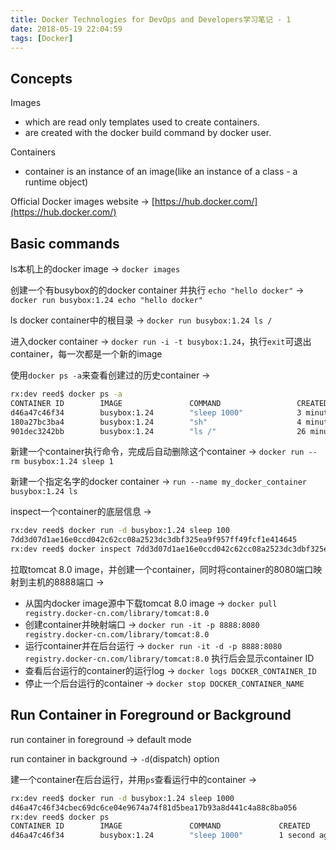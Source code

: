 ```yaml
---
title: Docker Technologies for DevOps and Developers学习笔记 - 1
date: 2018-05-19 22:04:59
tags: [Docker]
---
```


## Concepts

Images
  - which are read only templates used to create containers.
  - are created with the docker build command by docker user.

Containers
  - container is an instance of an image(like an instance of a class - a runtime object)

Official Docker images website -> [https://hub.docker.com/](https://hub.docker.com/)

## Basic commands

ls本机上的docker image -> `docker images`

创建一个有busybox的的docker container 并执行 `echo "hello docker"` -> `docker run busybox:1.24 echo "hello docker"`

ls docker container中的根目录 -> `docker run busybox:1.24 ls /`

进入docker container -> `docker run -i -t busybox:1.24`，执行`exit`可退出container，每一次都是一个新的image

使用`docker ps -a`来查看创建过的历史container ->

``` bash
rx:dev reed$ docker ps -a
CONTAINER ID        IMAGE               COMMAND                 CREATED             STATUS                         PORTS               NAMES
d46a47c46f34        busybox:1.24        "sleep 1000"            3 minutes ago       Up 3 minutes                                       wonderful_shockley
180a27bc3ba4        busybox:1.24        "sh"                    4 minutes ago       Exited (0) 4 minutes ago                           nostalgic_ritchie
901dec3242bb        busybox:1.24        "ls /"                  26 minutes ago      Exited (0) 26 minutes ago                          pensive_keldysh
```
新建一个container执行命令，完成后自动删除这个container -> `docker run --rm busybox:1.24 sleep 1`

新建一个指定名字的docker container -> `run --name my_docker_container busybox:1.24 ls`

inspect一个container的底层信息 ->

``` bash
rx:dev reed$ docker run -d busybox:1.24 sleep 100
7dd3d07d1ae16e0ccd042c62cc08a2523dc3dbf325ea9f957ff49fcf1e414645
rx:dev reed$ docker inspect 7dd3d07d1ae16e0ccd042c62cc08a2523dc3dbf325ea9f957ff49fcf1e414645
```

拉取tomcat 8.0 image，并创建一个container，同时将container的8080端口映射到主机的8888端口 ->

  - 从国内docker image源中下载tomcat 8.0 image -> `docker pull registry.docker-cn.com/library/tomcat:8.0`
  - 创建container并映射端口 -> `docker run -it -p 8888:8080 registry.docker-cn.com/library/tomcat:8.0`
  - 运行container并在后台运行 -> `docker run -it -d -p 8888:8080 registry.docker-cn.com/library/tomcat:8.0` 执行后会显示container ID
  - 查看后台运行的container的运行log -> `docker logs DOCKER_CONTAINER_ID`
  - 停止一个后台运行的container -> `docker stop DOCKER_CONTAINER_NAME`

## Run Container in Foreground or Background

run container in foreground -> default mode

run container in background -> `-d`(dispatch) option

建一个container在后台运行，并用`ps`查看运行中的container ->

``` bash
rx:dev reed$ docker run -d busybox:1.24 sleep 1000
d46a47c46f34cbec69dc6ce04e9674a74f81d5bea17b93a8d441c4a88c8ba056
rx:dev reed$ docker ps
CONTAINER ID        IMAGE               COMMAND             CREATED             STATUS              PORTS               NAMES
d46a47c46f34        busybox:1.24        "sleep 1000"        1 second ago        Up 2 seconds                            wonderful_shockley
```
